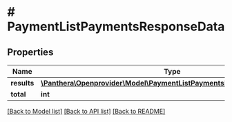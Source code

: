 # # PaymentListPaymentsResponseData

## Properties

Name | Type | Description | Notes
------------ | ------------- | ------------- | -------------
**results** | [**\Panthera\Openprovider\Model\PaymentListPaymentsResponseDataResults[]**](PaymentListPaymentsResponseDataResults.md) |  | [optional]
**total** | **int** |  | [optional]

[[Back to Model list]](../../README.md#models) [[Back to API list]](../../README.md#endpoints) [[Back to README]](../../README.md)
